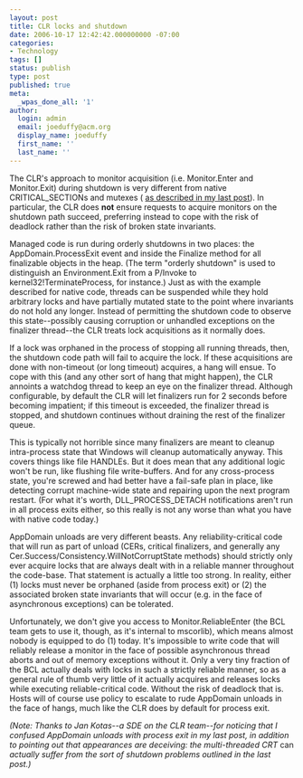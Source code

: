 ```yaml
---
layout: post
title: CLR locks and shutdown
date: 2006-10-17 12:42:42.000000000 -07:00
categories:
- Technology
tags: []
status: publish
type: post
published: true
meta:
  _wpas_done_all: '1'
author:
  login: admin
  email: joeduffy@acm.org
  display_name: joeduffy
  first_name: ''
  last_name: ''
---
```

The CLR's approach to monitor acquisition (i.e. Monitor.Enter and Monitor.Exit) during
shutdown is very different from native CRITICAL\_SECTIONs and mutexes ( [as described
in my last post](http://www.bluebytesoftware.com/blog/PermaLink,guid,86195ce0-3e2d-4477-9739-896862c8c08d.aspx)).
In particular, the CLR does **not**  ensure requests to acquire monitors on
the shutdown path succeed, preferring instead to cope with the risk of deadlock rather
than the risk of broken state invariants.

Managed code is run during orderly shutdowns in two places: the AppDomain.ProcessExit
event and inside the Finalize method for all finalizable objects in the heap. (The
term "orderly shutdown" is used to distinguish an Environment.Exit from a P/Invoke
to kernel32!TerminateProcess, for instance.) Just as with the example described for
native code, threads can be suspended while they hold arbitrary locks and have partially
mutated state to the point where invariants do not hold any longer. Instead of permitting
the shutdown code to observe this state--possibly causing corruption or unhandled
exceptions on the finalizer thread--the CLR treats lock acquisitions as it normally
does.

If a lock was orphaned in the process of stopping all running threads, then, the
shutdown code path will fail to acquire the lock. If these acquisitions are done
with non-timeout (or long timeout) acquires, a hang will ensue. To cope with this
(and any other sort of hang that might happen), the CLR annoints a watchdog thread
to keep an eye on the finalizer thread. Although configurable, by default the CLR
will let finalizers run for 2 seconds before becoming impatient; if this timeout
is exceeded, the finalizer thread is stopped, and shutdown continues without draining
the rest of the finalizer queue.

This is typically not horrible since many finalizers are meant to cleanup intra-process
state that Windows will cleanup automatically anyway. This covers things like file
HANDLEs. But it does mean that any additional logic won't be run, like flushing file
write-buffers. And for any cross-process state, you're screwed and had better have
a fail-safe plan in place, like detecting corrupt machine-wide state and repairing
upon the next program restart. (For what it's worth, DLL\_PROCESS\_DETACH notifications
aren't run in all process exits either, so this really is not any worse than what
you have with native code today.)

AppDomain unloads are very different beasts. Any reliability-critical code that will
run as part of unload (CERs, critical finalizers, and generally any Cer.Success/Consistency.WillNotCorruptState
methods) should strictly only ever acquire locks that are always dealt with in a
reliable manner throughout the code-base. That statement is actually a little
too strong. In reality, either (1) locks must never be orphaned (aside from process
exit) or (2) the associated broken state invariants that will occur (e.g. in the
face of asynchronous exceptions) can be tolerated.

Unfortunately, we don't give you access to Monitor.ReliableEnter (the BCL team gets
to use it, though, as it's internal to mscorlib), which means almost nobody is equipped
to do (1) today. It's impossible to write code that will reliably release a monitor
in the face of possible asynchronous thread aborts and out of memory exceptions without
it. Only a very tiny fraction of the BCL actually deals with locks in such a strictly
reliable manner, so as a general rule of thumb very little of it actually acquires
and releases locks while executing reliable-critical code. Without the risk
of deadlock that is. Hosts will of course use policy to escalate to rude AppDomain
unloads in the face of hangs, much like the CLR does by default for process exit.

_(Note: Thanks to Jan Kotas--a SDE on the CLR team--for noticing that I confused
AppDomain unloads with process exit in my last post, in addition to pointing out
that appearances are deceiving: the multi-threaded CRT_ can _actually suffer from
the sort of shutdown problems outlined in the last post.)_

